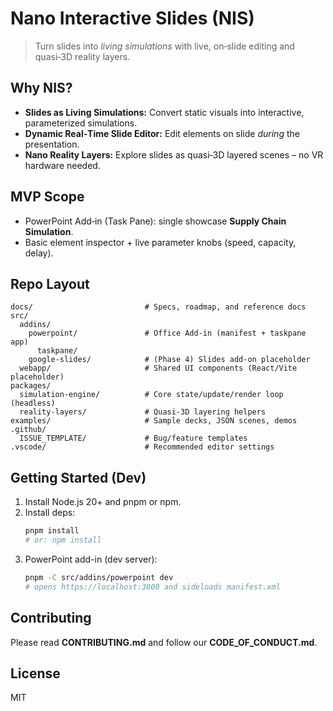 # Nano Interactive Slides (NIS)

> Turn slides into *living simulations* with live, on‑slide editing and quasi‑3D reality layers.

## Why NIS?
- **Slides as Living Simulations:** Convert static visuals into interactive, parameterized simulations.
- **Dynamic Real‑Time Slide Editor:** Edit elements on slide *during* the presentation.
- **Nano Reality Layers:** Explore slides as quasi‑3D layered scenes – no VR hardware needed.

## MVP Scope
- PowerPoint Add‑in (Task Pane): single showcase **Supply Chain Simulation**.
- Basic element inspector + live parameter knobs (speed, capacity, delay).

## Repo Layout
```
docs/                         # Specs, roadmap, and reference docs
src/
  addins/
    powerpoint/               # Office Add-in (manifest + taskpane app)
      taskpane/
    google-slides/            # (Phase 4) Slides add-on placeholder
  webapp/                     # Shared UI components (React/Vite placeholder)
packages/
  simulation-engine/          # Core state/update/render loop (headless)
  reality-layers/             # Quasi-3D layering helpers
examples/                     # Sample decks, JSON scenes, demos
.github/
  ISSUE_TEMPLATE/             # Bug/feature templates
.vscode/                      # Recommended editor settings
```

## Getting Started (Dev)
1. Install Node.js 20+ and pnpm or npm.
2. Install deps:
   ```bash
   pnpm install
   # or: npm install
   ```
3. PowerPoint add-in (dev server):
   ```bash
   pnpm -C src/addins/powerpoint dev
   # opens https://localhost:3000 and sideloads manifest.xml
   ```

## Contributing
Please read **CONTRIBUTING.md** and follow our **CODE_OF_CONDUCT.md**.

## License
MIT
